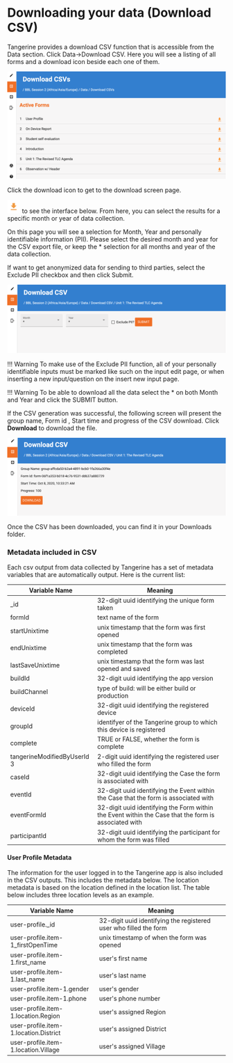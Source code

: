 Downloading your data (Download CSV) 
============

Tangerine provides a download CSV function that is accessible from the Data section. 
Click Data->Download CSV. Here you will see a listing of all forms and a download icon beside each one of them.


<img src="./media/downloadCsv.png" width="570">


Click the download icon to get to the download screen page.

<img src="./media/image85.png" width="30">
to see the interface below. From here,
you can select the results for a specific month or year of data
collection.

On this page you will see a selection for Month, Year and personally identifiable information (PII). Please select the desired month and year for the CSV export file, or keep the * selection for all months and year of the data collection. 

If want to get anonymized data for sending to third parties, select the Exclude PII checkbox and then click Submit.

<img src="./media/downloadSelection.png" width="570">

!!! Warning 
    To make use of the Exclude PII function, all of your  personally identifiable inputs must be marked like such on the input edit page, or when inserting a new input/question on the insert new input page.

!!! Warning 
    To be able to download all the data select the \* on both Month and Year and click the SUBMIT button.

If the CSV generation was successful, the following screen will present the group name, Form id , Start time and progress of the CSV download. 
Click **Download** to download the file.

<img src="./media/downloadCsvFile.png" width="570">


Once the CSV has been downloaded, you can find it in your Downloads folder.


### Metadata included in CSV ###

Each csv output from data collected by Tangerine has a set of metadata variables that are automatically output. Here is the current list:

|Variable Name |	Meaning |
| ---------- | ------------------------------------------------|
|_id	|32-digit uuid identifying the unique form taken|
|formId	|text name of the form|
|startUnixtime	|unix timestamp that the form was first opened|
|endUnixtime	|unix timestamp that the form was completed|
|lastSaveUnixtime	|unix timestamp that the form was last opened and saved|
|buildId	|32-digit uuid identifying the app version|
|buildChannel	|type of build: will be either build or production|
|deviceId	|32-digit uuid identifying the registered device|
|groupId	|identifyer of the Tangerine group to which this device is registered|
|complete	|TRUE or FALSE, whether the form is complete|
|tangerineModifiedByUserId	3|2-digit uuid identifying the registered user who filled the form|
|caseId	|32-digit uuid identifying the Case the form is associated with|
|eventId	|32-digit uuid identifying the Event within the Case that the form is associated with|
|eventFormId	|32-digit uuid identifying the Form within the Event within the Case that the form is associated with|
|participantId	|32-digit uuid identifying the participant for whom the form was filled|


#### User Profile Metadata ####

The information for the user logged in to the Tangerine app is also included in the CSV outputs. This includes the metadata below. The location metadata is based on the location defined in the location list. The table below includes three location levels as an example. 

|Variable Name |	Meaning |
| ---------- | ------------------------------------------------|
|user-profile._id	|32-digit uuid identifying the registered user who filled the form|
|user-profile.item-1_firstOpenTime	|unix timestamp of when the form was opened|
|user-profile.item-1.first_name	|user's first name|
|user-profile.item-1.last_name	|user's last name|
|user-profile.item-1.gender	|user's gender|
|user-profile.item-1.phone	|user's phone number|
|user-profile.item-1.location.Region	|user's assigned Region|
|user-profile.item-1.location.District	|user's assigned District|
|user-profile.item-1.location.Village	|user's assigned Village|
